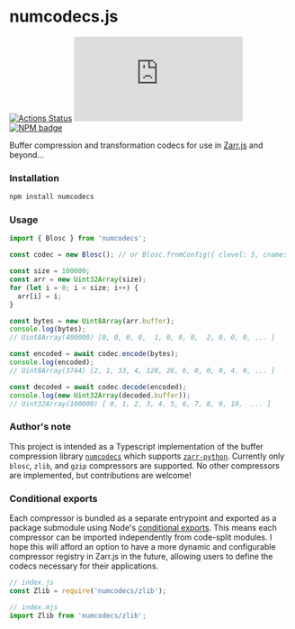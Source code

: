 # numcodecs.js
[![Actions Status](https://github.com/manzt/numcodecs.js/workflows/tests/badge.svg)](https://github.com/manzt/numcodecs.js/actions)
![Top Language Badge](https://img.shields.io/github/languages/top/manzt/numcodecs.js)
[![NPM badge](https://img.shields.io/npm/v/numcodecs)](https://www.npmjs.com/package/numcodecs)

Buffer compression and transformation codecs for use in [Zarr.js](https://github.com/gzuidhof/zarr.js/) and beyond...

### Installation

```bash
npm install numcodecs
```

### Usage

```javascript
import { Blosc } from 'numcodecs';

const codec = new Blosc(); // or Blosc.fromConfig({ clevel: 5, cname: 'lz4', shuffle: Blosc.SHUFFLE, blocksize: 0 });

const size = 100000;
const arr = new Uint32Array(size);
for (let i = 0; i < size; i++) {
  arr[i] = i;
}

const bytes = new Uint8Array(arr.buffer);
console.log(bytes);
// Uint8Array(400000) [0, 0, 0, 0,  1, 0, 0, 0,  2, 0, 0, 0, ... ]

const encoded = await codec.encode(bytes);
console.log(encoded);
// Uint8Array(3744) [2, 1, 33, 4, 128, 26, 6, 0, 0, 0, 4, 0, ... ]

const decoded = await codec.decode(encoded);
console.log(new Uint32Array(decoded.buffer));
// Uint32Array(100000) [ 0, 1, 2, 3, 4, 5, 6, 7, 8, 9, 10,  ... ]
```

### Author's note

This project is intended as a Typescript implementation of the buffer compression library [`numcodecs`](https://github.com/zarr-developers/numcodecs) which supports [`zarr-python`](https://github.com/zarr-developers/zarr-python). Currently only `blosc`, `zlib`, and `gzip` compressors are supported. No other compressors are implemented, but contributions are welcome!


### Conditional exports

Each compressor is bundled as a separate entrypoint and exported as a package submodule using Node's [conditional exports](https://nodejs.org/api/modules.html). This means each compressor can be imported independently from code-split modules. I hope this will afford an option to have a more dynamic and configurable compressor registry in Zarr.js in the future, allowing users to define the codecs necessary for their applications.

```javascript
// index.js
const Zlib = require('numcodecs/zlib');

// index.mjs
import Zlib from 'numcodecs/zlib';
```
